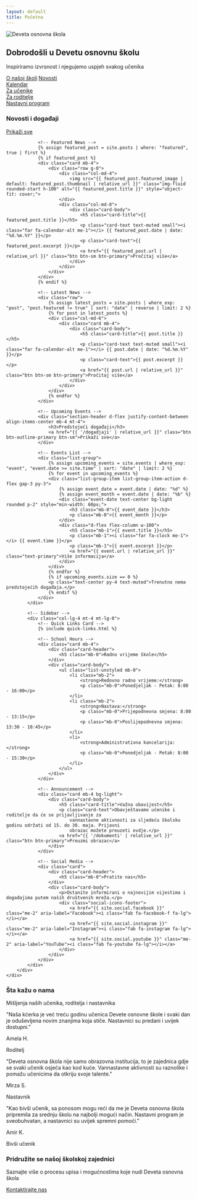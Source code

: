 ```yaml
---
layout: default
title: Početna
---
```


<!-- Hero Section -->
<div class="hero-section">
    <div id="heroCarousel" class="carousel slide" data-bs-ride="carousel">
        <div class="carousel-inner">
            <div class="carousel-item active">
                <img src="{{ '/assets/images/skola-1.webp' | relative_url }}" class="d-block w-100" alt="Deveta osnovna škola">
                <div class="overlay"></div>
                <div class="carousel-caption text-start h-100 d-flex flex-column justify-content-center">
                    <div class="container">
                        <div class="row">
                            <div class="col-lg-8">
                                <h2 class="hero-title mb-3">Dobrodošli u Devetu osnovnu školu</h2>
                                <p class="hero-subtitle mb-4">Inspiriramo izvrsnost i njegujemo uspjeh svakog učenika</p>
                                <div class="hero-buttons d-flex flex-wrap">
                                    <a href="{{ '/o-nama' | relative_url }}" class="btn btn-primary me-2 mb-2">O našoj školi</a>
                                    <a href="{{ '/novosti' | relative_url }}" class="btn btn-outline-light mb-2">Novosti</a>
                                </div>
                            </div>
                        </div>
                    </div>
                </div>
            </div>
        </div>
    </div>
</div>

<!-- Quick Access Links -->
<div class="quick-access py-4">
    <div class="container">
        <div class="row">
            <div class="col-6 col-md-3 mb-3">
                <a href="{{ '/kalendar' | relative_url }}" class="quick-link d-flex flex-column justify-content-center align-items-center p-4">
                    <i class="fas fa-calendar-alt mb-3"></i>
                    <span>Kalendar</span>
                </a>
            </div>
            <div class="col-6 col-md-3 mb-3">
                <a href="{{ '/za-ucenike' | relative_url }}" class="quick-link d-flex flex-column justify-content-center align-items-center p-4">
                    <i class="fas fa-graduation-cap mb-3"></i>
                    <span>Za učenike</span>
                </a>
            </div>
            <div class="col-6 col-md-3 mb-3">
                <a href="{{ '/za-roditelje' | relative_url }}" class="quick-link d-flex flex-column justify-content-center align-items-center p-4">
                    <i class="fas fa-users mb-3"></i>
                    <span>Za roditelje</span>
                </a>
            </div>
            <div class="col-6 col-md-3 mb-3">
                <a href="{{ '/nastavni-program' | relative_url }}" class="quick-link d-flex flex-column justify-content-center align-items-center p-4">
                    <i class="fas fa-book-open mb-3"></i>
                    <span>Nastavni program</span>
                </a>
            </div>
        </div>
    </div>
</div>

<!-- Main Content -->
<div class="main-content py-5">
    <div class="container">
        <div class="row">
            <!-- News Section -->
            <div class="col-lg-8">
                <!-- Section Header -->
                <div class="section-header d-flex justify-content-between align-items-center mb-4">
                    <h3>Novosti i događaji</h3>
                    <a href="{{ '/novosti' | relative_url }}" class="btn btn-outline-primary btn-sm">Prikaži sve</a>
                </div>

                <!-- Featured News -->
                {% assign featured_post = site.posts | where: "featured", true | first %}
                {% if featured_post %}
                <div class="card mb-4">
                    <div class="row g-0">
                        <div class="col-md-4">
                            <img src="{{ featured_post.featured_image | default: featured_post.thumbnail | relative_url }}" class="img-fluid rounded-start h-100" alt="{{ featured_post.title }}" style="object-fit: cover;">
                        </div>
                        <div class="col-md-8">
                            <div class="card-body">
                                <h5 class="card-title">{{ featured_post.title }}</h5>
                                <p class="card-text text-muted small"><i class="far fa-calendar-alt me-1"></i> {{ featured_post.date | date: "%d.%m.%Y" }}</p>
                                <p class="card-text">{{ featured_post.excerpt }}</p>
                                <a href="{{ featured_post.url | relative_url }}" class="btn btn-sm btn-primary">Pročitaj više</a>
                            </div>
                        </div>
                    </div>
                </div>
                {% endif %}

                <!-- Latest News -->
                <div class="row">
                    {% assign latest_posts = site.posts | where_exp: "post", "post.featured != true" | sort: "date" | reverse | limit: 2 %}
                    {% for post in latest_posts %}
                    <div class="col-md-6">
                        <div class="card mb-4">
                            <div class="card-body">
                                <h5 class="card-title">{{ post.title }}</h5>
                                <p class="card-text text-muted small"><i class="far fa-calendar-alt me-1"></i> {{ post.date | date: "%d.%m.%Y" }}</p>
                                <p class="card-text">{{ post.excerpt }}</p>
                                <a href="{{ post.url | relative_url }}" class="btn btn-sm btn-primary">Pročitaj više</a>
                            </div>
                        </div>
                    </div>
                    {% endfor %}
                </div>

                <!-- Upcoming Events -->
                <div class="section-header d-flex justify-content-between align-items-center mb-4 mt-4">
                    <h3>Predstojeći događaji</h3>
                    <a href="{{ '/dogadjaji' | relative_url }}" class="btn btn-outline-primary btn-sm">Prikaži sve</a>
                </div>

                <!-- Events List -->
                <div class="list-group">
                    {% assign upcoming_events = site.events | where_exp: "event", "event.date >= site.time" | sort: "date" | limit: 2 %}
                    {% for event in upcoming_events %}
                    <div class="list-group-item list-group-item-action d-flex gap-3 py-3">
                        {% assign event_date = event.date | date: "%d" %}
                        {% assign event_month = event.date | date: "%b" %}
                        <div class="event-date text-center bg-light rounded p-2" style="min-width: 60px;">
                            <h3 class="mb-0">{{ event_date }}</h3>
                            <p class="mb-0">{{ event_month }}</p>
                        </div>
                        <div class="d-flex flex-column w-100">
                            <h5 class="mb-1">{{ event.title }}</h5>
                            <p class="mb-1"><i class="far fa-clock me-1"></i> {{ event.time }}</p>
                            <p class="mb-1">{{ event.excerpt }}</p>
                            <a href="{{ event.url | relative_url }}" class="text-primary">Više informacija</a>
                        </div>
                    </div>
                    {% endfor %}
                    {% if upcoming_events.size == 0 %}
                    <p class="text-center py-4 text-muted">Trenutno nema predstojećih događaja.</p>
                    {% endif %}
                </div>
            </div>

            <!-- Sidebar -->
            <div class="col-lg-4 mt-4 mt-lg-0">
                <!-- Quick Links Card -->
                {% include quick-links.html %}

                <!-- School Hours -->
                <div class="card mb-4">
                    <div class="card-header">
                        <h5 class="mb-0">Radno vrijeme škole</h5>
                    </div>
                    <div class="card-body">
                        <ul class="list-unstyled mb-0">
                            <li class="mb-2">
                                <strong>Redovno radno vrijeme:</strong>
                                <p class="mb-0">Ponedjeljak - Petak: 8:00 - 16:00</p>
                            </li>
                            <li class="mb-2">
                                <strong>Nastava:</strong>
                                <p class="mb-0">Prijepodnevna smjena: 8:00 - 13:15</p>
                                <p class="mb-0">Poslijepodnevna smjena: 13:30 - 18:45</p>
                            </li>
                            <li>
                                <strong>Administrativna kancelarija:</strong>
                                <p class="mb-0">Ponedjeljak - Petak: 8:00 - 15:30</p>
                            </li>
                        </ul>
                    </div>
                </div>

                <!-- Announcement -->
                <div class="card mb-4 bg-light">
                    <div class="card-body">
                        <h5 class="card-title">Važna obavijest</h5>
                        <p class="card-text">Obavještavamo učenike i roditelje da će se prijavljivanje za
                            vannastavne aktivnosti za sljedeću školsku godinu održati od 15. do 30. maja. Prijavni
                            obrazac možete preuzeti ovdje.</p>
                        <a href="{{ '/dokumenti' | relative_url }}" class="btn btn-primary">Preuzmi obrazac</a>
                    </div>
                </div>

                <!-- Social Media -->
                <div class="card">
                    <div class="card-header">
                        <h5 class="mb-0">Pratite nas</h5>
                    </div>
                    <div class="card-body">
                        <p>Ostanite informirani o najnovijim vijestima i događajima putem naših društvenih mreža.</p>
                        <div class="social-icons-footer">
                            <a href="{{ site.social.facebook }}" class="me-2" aria-label="Facebook"><i class="fab fa-facebook-f fa-lg"></i></a>
                            <a href="{{ site.social.instagram }}" class="me-2" aria-label="Instagram"><i class="fab fa-instagram fa-lg"></i></a>
                            <a href="{{ site.social.youtube }}" class="me-2" aria-label="YouTube"><i class="fab fa-youtube fa-lg"></i></a>
                        </div>
                    </div>
                </div>
            </div>
        </div>
    </div>
</div>

<!-- Testimonials Section -->
<div class="testimonials py-5 bg-light">
    <div class="container">
        <div class="section-header text-center mb-5">
            <h3>Šta kažu o nama</h3>
            <p class="text-muted">Mišljenja naših učenika, roditelja i nastavnika</p>
        </div>
        <div class="row">
            <div class="col-md-4 mb-4">
                <div class="card h-100">
                    <div class="card-body">
                        <div class="mb-3 text-primary">
                            <i class="fas fa-star"></i>
                            <i class="fas fa-star"></i>
                            <i class="fas fa-star"></i>
                            <i class="fas fa-star"></i>
                            <i class="fas fa-star"></i>
                        </div>
                        <p class="card-text">"Naša kćerka je već treću godinu učenica Devete osnovne škole i svaki
                            dan je oduševljena novim znanjima koja stiče. Nastavnici su predani i uvijek dostupni."
                        </p>
                    </div>
                    <div class="card-footer bg-white">
                        <p class="mb-0 fw-bold">Amela H.</p>
                        <p class="text-muted small mb-0">Roditelj</p>
                    </div>
                </div>
            </div>
            <div class="col-md-4 mb-4">
                <div class="card h-100">
                    <div class="card-body">
                        <div class="mb-3 text-primary">
                            <i class="fas fa-star"></i>
                            <i class="fas fa-star"></i>
                            <i class="fas fa-star"></i>
                            <i class="fas fa-star"></i>
                            <i class="fas fa-star"></i>
                        </div>
                        <p class="card-text">"Deveta osnovna škola nije samo obrazovna institucija, to je zajednica
                            gdje se svaki učenik osjeća kao kod kuće. Vannastavne aktivnosti su raznolike i pomažu
                            učenicima da otkriju svoje talente."</p>
                    </div>
                    <div class="card-footer bg-white">
                        <p class="mb-0 fw-bold">Mirza S.</p>
                        <p class="text-muted small mb-0">Nastavnik</p>
                    </div>
                </div>
            </div>
            <div class="col-md-4 mb-4">
                <div class="card h-100">
                    <div class="card-body">
                        <div class="mb-3 text-primary">
                            <i class="fas fa-star"></i>
                            <i class="fas fa-star"></i>
                            <i class="fas fa-star"></i>
                            <i class="fas fa-star"></i>
                            <i class="fas fa-star"></i>
                        </div>
                        <p class="card-text">"Kao bivši učenik, sa ponosom mogu reći da me je Deveta osnovna škola
                            pripremila za srednju školu na najbolji mogući način. Nastavni program je sveobuhvatan,
                            a nastavnici su uvijek spremni pomoći."</p>
                    </div>
                    <div class="card-footer bg-white">
                        <p class="mb-0 fw-bold">Amir K.</p>
                        <p class="text-muted small mb-0">Bivši učenik</p>
                    </div>
                </div>
            </div>
        </div>
    </div>
</div>

<!-- CTA Section -->
<div class="cta-section py-5 bg-primary text-white">
    <div class="container">
        <div class="row align-items-center">
            <div class="col-lg-8 mb-4 mb-lg-0">
                <h3>Pridružite se našoj školskoj zajednici</h3>
                <p class="mb-0">Saznajte više o procesu upisa i mogućnostima koje nudi Deveta osnovna škola</p>
            </div>
            <div class="col-lg-4 text-lg-end">
                <a href="{{ '/kontakt' | relative_url }}" class="btn btn-outline-light">Kontaktirajte nas</a>
            </div>
        </div>
    </div>
</div>